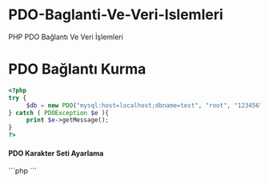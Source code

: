 # PDO-Baglanti-Ve-Veri-Islemleri
PHP PDO Bağlantı Ve Veri İşlemleri

<h1>PDO Bağlantı Kurma</h1>

```php
<?php
try {
     $db = new PDO("mysql:host=localhost;dbname=test", "root", "123456");
} catch ( PDOException $e ){
     print $e->getMessage();
}
?>
```

<h4>PDO Karakter Seti Ayarlama</h4>
```php
<?php
$db = new PDO("mysql:host=localhost;dbname=test;charset=utf8", "root", "123456");
?>
```

